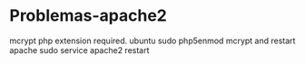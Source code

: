 # Problemas-apache2

mcrypt php extension required. ubuntu
sudo php5enmod mcrypt and restart apache sudo service apache2 restart
